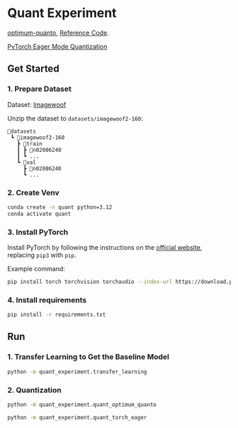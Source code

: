 # Quant Experiment

[optimum-quanto](https://github.com/huggingface/optimum-quanto), [Reference Code](https://github.com/huggingface/optimum-quanto/blob/main/examples/vision/image-classification/pets/quantize_vit_model.py).

[PyTorch Eager Mode Quantization](https://pytorch.org/docs/stable/quantization.html#eager-mode-quantization)

## Get Started

### 1. Prepare Dataset

Dataset: [Imagewoof](https://github.com/fastai/imagenette?tab=readme-ov-file#imagewoof)

Unzip the dataset to `datasets/imagewoof2-160`:

```
📂datasets
 ┗ 📂imagewoof2-160
   ┣ 📂train
   ┃ ┣ 📂n02086240
   ┃ ┗ ...
   ┗ 📂val
     ┣ 📂n02086240
     ┗ ...
```

### 2. Create Venv

```bash
conda create -n quant python=3.12
conda activate quant
```

### 3. Install PyTorch

Install PyTorch by following the instructions on the [official website](https://pytorch.org/get-started/locally/), replacing `pip3` with `pip`.

Example command:

```bash
pip install torch torchvision torchaudio --index-url https://download.pytorch.org/whl/cu126
```

### 4. Install requirements

```bash
pip install -r requirements.txt
```

## Run

### 1. Transfer Learning to Get the Baseline Model

```bash
python -m quant_experiment.transfer_learning
```

### 2. Quantization

```bash
python -m quant_experiment.quant_optimum_quanto
```

```bash
python -m quant_experiment.quant_torch_eager
```
